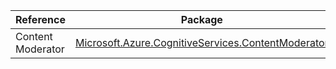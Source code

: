 | Reference | Package | Source |
|---|---|---|
|Content Moderator|[Microsoft.Azure.CognitiveServices.ContentModerator](https://www.nuget.org/packages/Microsoft.Azure.CognitiveServices.ContentModerator)|[GitHub](https://github.com/Azure/azure-sdk-for-net)|

